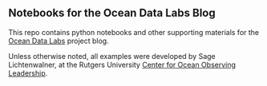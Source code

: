 ## Notebooks for the Ocean Data Labs Blog 
This repo contains python notebooks and other supporting materials for the [Ocean Data Labs](https://datalab.marine.rutgers.edu) project blog.

Unless otherwise noted, all examples were developed by Sage Lichtenwalner, at the Rutgers University [Center for Ocean Observing Leadership](https://rucool.marine.rutgers.edu).
